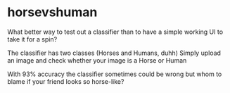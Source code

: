 # horsevshuman


What better way to test out a classifier than to have a simple working UI to take it for a spin? 

The classifier has two classes (Horses and Humans, duhh) Simply upload an image and check whether your image is a Horse or Human

With 93% accuracy the classifier sometimes could be wrong but whom to blame if your friend looks so horse-like?
